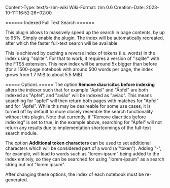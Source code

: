 Content-Type: text/x-zim-wiki
Wiki-Format: zim 0.6
Creation-Date: 2023-10-11T16:52:26+02:00

====== Indexed Full Text Search ======

This plugin allows to massively speed up the search in page contents, by up to 95%. Simply enable the plugin. The index will be automatically recreated, after which the faster full-text search will be available.

This is achieved by caching a reverse index of tokens (i.e. words) in the index using ''sqlite''. For that to work, it requires a version of ''sqlite'' with the FTS5 extension. This new index will be around 5x bigger than before (for a 1500-page notebook with around 500 words per page, the index grows from 1.7 MiB to about 5.5 MiB).

===== Options =====
The option **Remove diacricitcs before indexing** alters the indexer such that for example "Apfel" and "Äpfel" are both indexed as "Apfel", and "avião" will be indexed as "aviao". This means searching for "apfel" will then return both pages with matches for "Apfel" and for "Äpfel". While this may be desireable for some use cases, it is turned off by default to more closely resemble the search functionality without this plugin.
Note that currently, if "Remove diacritics before indexing" is set to true, in the example above, searching for "Äpfel" will not return any results due to implementation shortcomings of the full-text search module.

The option **Additional token characters** can be used to set additional characters which will be considered part of a word (a "token"). Adding "-", for example, will lead to words such as "lorem-ipsum" being added to the index entirely, so they can be searched for using "lorem-ipsum" as a search string but not "lorem ipsum".

After changing these options, the index of each notebook must be re-generated.
